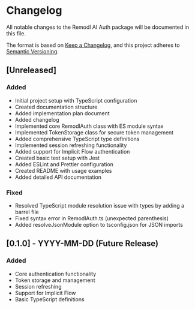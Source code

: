 # Changelog

All notable changes to the Remodl AI Auth package will be documented in this file.

The format is based on [Keep a Changelog](https://keepachangelog.com/en/1.0.0/),
and this project adheres to [Semantic Versioning](https://semver.org/spec/v2.0.0.html).

## [Unreleased]

### Added
- Initial project setup with TypeScript configuration
- Created documentation structure
- Added implementation plan document
- Added changelog
- Implemented core RemodlAuth class with ES module syntax
- Implemented TokenStorage class for secure token management
- Added comprehensive TypeScript type definitions
- Implemented session refreshing functionality
- Added support for Implicit Flow authentication
- Created basic test setup with Jest
- Added ESLint and Prettier configuration
- Created README with usage examples
- Added detailed API documentation

### Fixed
- Resolved TypeScript module resolution issue with types by adding a barrel file
- Fixed syntax error in RemodlAuth.ts (unexpected parenthesis)
- Added resolveJsonModule option to tsconfig.json for JSON imports

## [0.1.0] - YYYY-MM-DD (Future Release)

### Added
- Core authentication functionality
- Token storage and management
- Session refreshing
- Support for Implicit Flow
- Basic TypeScript definitions 